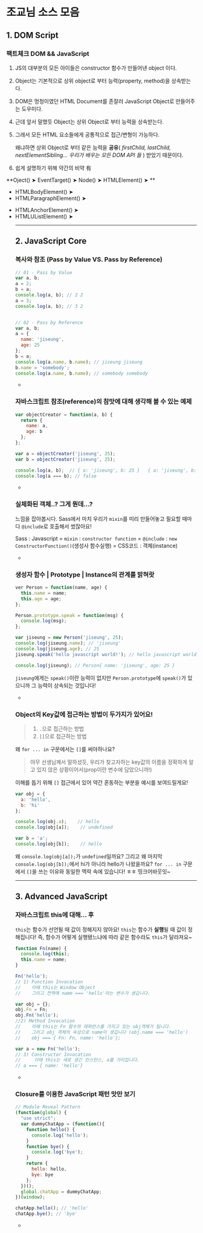 # 조교님 소스 모음

## 1. DOM Script

### 팩트체크 DOM && JavaScript

1. JS의 대부분의 모든 아이들은 constructor 함수가 만들어낸  object 이다.

2. Object는 기본적으로 상위 object로 부터 능력(property, method)을 상속받는다.

3. DOM은 멍청이였던 HTML Document를 존잘러 JavaScript Object로 만들어주는 도우미다.

4. 근데 앞서 말했듯 Object는 상위 Object로 부터 능력을 상속받는다.

5. 그래서 모든 HTML 요소들에게 공통적으로 접근/변형이 가능하다.

   왜냐하면 상위 Object로 부터 같은 능력을 **공유**( _firstChild, lastChild, nextElementSibling... 우리가 배우는 모든 DOM API 들_ ) 받았기 때문이다.

6. 쉽게 설명하기 위해 약간의 비약 有






**Oject()    ➤    EventTarget()    ➤    Node()    ➤    HTMLElement()    ➤    **

- HTMLBodyElement()    ➤    <body>
- HTMLParagraphElement()    ➤    <p>
- HTMLAnchorElement()    ➤    <a>
- HTMLUListElement()    ➤    <ul>






---



## 2. JavaScript Core

### 복사와 참조 (Pass by Value VS. Pass by Reference)

```javascript
// 01 - Pass by Value
var a, b;
a = 2;
b = a;
console.log(a, b); // 2 2
a = 3;
console.log(a, b); // 3 2


// 02 - Pass by Reference
var a, b;
a = {
  name: 'jiseung',
  age: 25
};
b = a;
console.log(a.name, b.name); // jiseung jiseung
b.name = 'somebody';
console.log(a.name, b.name); // somebody somebody
```



-



### 자바스크립트 참조(reference)의 참맛에 대해 생각해 볼 수 있는 예제

```javascript
var objectCreator = function(a, b) {
  return {
    name: a,
    age: b
  };
};

var a = objectCreator('jiseung', 25);
var b = objectCreator('jiseung', 25);

console.log(a, b); 	// { a: 'jiseung', b: 25 }   { a: 'jiseung', b: 25 }
console.log(a === b); // false
```



-



### 실체화된 객체..? 그게 뭔데...?

느낌을 잡아봅시다. Sass에서 마치 우리가 `mixin`를 미리 만들어놓고 필요할 때마다 `@include`로 호출해서 썼잖아요!

Sass : Javascript
= `mixin` : `constructor function`
= `@include` : `new ConstructorFunction()`(생성사 함수실행)
= CSS코드 : 객체(instance)



-



### 생성자 함수 | Prototype | Instance의 관계를 밝혀랏

```javascript
ver Person = function(name, age) {
  this.name = name;
  this.age = age;
};

Person.prototype.speak = function(msg) {
  console.log(msg);
};

var jiseung = new Person('jiseung', 25);
console.log(jiseung.name); // 'jiseung'
console.log(jiseung.age); // 25
jiseung.speak('hello javascript world!'); // hello javascript world!

console.log(jiseung); // Person{ name: 'jiseung', age: 25 }
```

`jiseung`에게는 `speak()`이란 능력이 없지만 `Person.prototype`에 `speak()`가 있으니까 그 능력이 상속되는 것입니다!



-



### Object의 Key값에 접근하는 방법이 두가지가 있어요!

>1. `.`으로 접근하는 방법
>2. `[]`으로 접근하는 방법

왜 `for ... in` 구문에서는 `[]`를 써야하나요?

> 야무 선생님께서 말하셨듯, 우리가 찾고자하는 key값의 이름을 정확하게 알고 있지 않은 상황이어서(prop이란 변수에 담았으니까!)

이해를 돕기 위해 `[]` 접근에서 있어 약간 혼동하는 부분을 예시를 보여드릴게요!

```javascript
var obj = {
  a: 'hello',
  b: 'hi'
};

console.log(obj.a);    // hello
console.log(obj[a]);    // undefined

var b = 'a';
console.log(obj[b]);    // hello
```

왜 `console.log(obj[a]);`가 `undefined`일까요?
그리고 왜 마지막 `console.log(obj[b]);`에서 hi가 아니라 hello가 나왔을까요?
`for ... in` 구문에서 `[]`을 쓰는 이유와 동일한 맥락 속에 있습니다! ㅎㅎ 띵크어바웃잇~





------



## 3. Advanced JavaScript



### 자바스크립트 this에 대해... 후

`this`는 함수가 선언될 때 값이 정해지지 않아요! `this`는 함수가 **실행**될 때 값이 정해집니다!
즉, 함수가 어떻게 실행됐느냐에 따라 같은 함수라도 `this`가 달라져요~

```javascript
function Fn(name) {
  console.log(this);
  this.name = name;
}

Fn('hello');
// 1) Function Invocation
//    이때 this는 Window Object
//    그리고 전역에 name === 'hello'라는 변수가 생깁니다.

var obj = {};
obj.Fn = Fn;
obj.Fn('hello');
//2) Method Invocation
//    이때 this는 Fn 함수의 레퍼런스를 가지고 있는 obj객체가 됩니다.
//    그리고 obj 객체의 속성으로 name이 생깁니다 (obj.name === 'hello')
//    obj === { Fn: Fn, name: 'hello'};

var a = new Fn('hello');
// 3) Constructor Invocation
//     이때 this는 새로 생긴 인스턴스, a를 가리킵니다.
// a === { name: 'hello'}
```



-



### Closure를 이용한 JavaScript 패턴 맛만 보기

```javascript
// Module Reveal Pattern
(function(global) {
  "use strict";
  var dummyChatApp = (function(){
    function hello() {
      console.log('hello');
    }
    function bye() {
      console.log('bye');
    }
    return {
      hello: hello,
      bye: bye
    };
  })();
  global.chatApp = dummyChatApp;
})(window);

chatApp.hello(); // 'hello'
chatApp.bye(); // 'bye'
```



-

